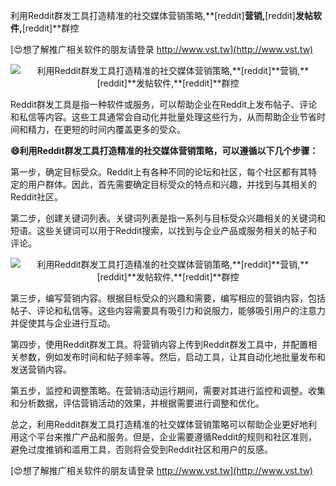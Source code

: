 利用Reddit群发工具打造精准的社交媒体营销策略,**[reddit]**营销,**[reddit]**发帖软件,**[reddit]**群控

[😍想了解推广相关软件的朋友请登录 http://www.vst.tw](http://www.vst.tw)

 <center><img src="https://vst.tw/MP4/tuiguang/png/2.png" alt="利用Reddit群发工具打造精准的社交媒体营销策略,**[reddit]**营销,**[reddit]**发帖软件,**[reddit]**群控"></center>

Reddit群发工具是指一种软件或服务，可以帮助企业在Reddit上发布帖子、评论和私信等内容。这些工具通常会自动化并批量处理这些行为，从而帮助企业节省时间和精力，在更短的时间内覆盖更多的受众。

**😄利用Reddit群发工具打造精准的社交媒体营销策略，可以遵循以下几个步骤：**

第一步，确定目标受众。Reddit上有各种不同的论坛和社区，每个社区都有其特定的用户群体。因此，首先需要确定目标受众的特点和兴趣，并找到与其相关的Reddit社区。

第二步，创建关键词列表。关键词列表是指一系列与目标受众兴趣相关的关键词和短语。这些关键词可以用于Reddit搜索，以找到与企业产品或服务相关的帖子和评论。

 <center><img src="https://vst.tw/MP4/tuiguang/png/8.png" alt="利用Reddit群发工具打造精准的社交媒体营销策略,**[reddit]**营销,**[reddit]**发帖软件,**[reddit]**群控"></center>

第三步，编写营销内容。根据目标受众的兴趣和需要，编写相应的营销内容，包括帖子、评论和私信等。这些内容需要具有吸引力和说服力，能够吸引用户的注意力并促使其与企业进行互动。

第四步，使用Reddit群发工具。将营销内容上传到Reddit群发工具中，并配置相关参数，例如发布时间和帖子频率等。然后，启动工具，让其自动化地批量发布和发送营销内容。

第五步，监控和调整策略。在营销活动运行期间，需要对其进行监控和调整。收集和分析数据，评估营销活动的效果，并根据需要进行调整和优化。

总之，利用Reddit群发工具打造精准的社交媒体营销策略可以帮助企业更好地利用这个平台来推广产品和服务。但是，企业需要遵循Reddit的规则和社区准则，避免过度推销和滥用工具，否则将会受到Reddit社区和用户的反感。

[😍想了解推广相关软件的朋友请登录 http://www.vst.tw](http://www.vst.tw)



